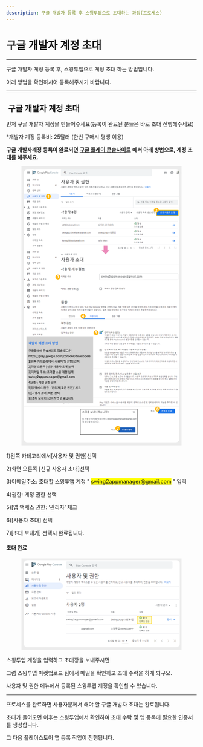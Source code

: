 ```yaml
---
description: 구글 개발자 등록 후 스윙투앱으로 초대하는 과정(프로세스)
---
```


# 구글 개발자 계정 초대

***

구글 개발자 계정 등록 후, 스윙투앱으로 계정 초대 하는 방법입니다.&#x20;

아래 방법을 확인하시어 등록해주시기 바랍니다.&#x20;

***



## <img src="https://wp.swing2app.co.kr/wp-content/uploads/2020/04/%EB%8B%A8%EB%9D%BD1-1.png" alt="" data-size="line"> 구글 개발자 계정 초대

&#x20;

먼저 구글 개발자 계정을 만들어주세요(등록이 완료된 분들은 바로 초대 진행해주세요)



\*개발자 계정 등록비: 25달러 (한번 구매시 평생 이용)&#x20;

**구글 개발자계정 등록이 완료되면** [**구글 플레이 콘솔사이트**](https://play.google.com/console/developers) **에서 아래 방법으로, 계정 초대를 해주세요.**&#x20;



<figure><img src="../../.gitbook/assets/구글계정초대.png" alt=""><figcaption></figcaption></figure>

1\)왼쪽 카테고리에서\[사용자 및 권한]선택&#x20;

2\)화면 오른쪽 \[신규 사용자 초대]선택&#x20;

3\)이메일주소: 초대할 스윙투앱 계정 " <mark style="color:green;">swing2appmanager@gmail.com</mark> " 입력

4\)권한: 계정 권한 선택

5\)\[앱 액세스 권한: ‘관리자’ 체크&#x20;

6\)\[사용자 초대] 선택

7\)\[초대 보내기] 선택시 완료됩니다.



#### 초대 완료

<figure><img src="../../.gitbook/assets/구글계정초대-1.png" alt=""><figcaption></figcaption></figure>

스윙투앱 계정을 입력하고 초대장을 보내주시면&#x20;

그럼 스윙투앱 마켓업로드 팀에서 메일을 확인하고 초대 수락을 하게 되구요.

사용자 및 권한 메뉴에서 등록된 스윙투앱 계정을 확인할 수 있습니다.&#x20;



***

프로세스를 완료하면 사용자분께서 해야 할 구글 개발자 초대는 완료됩니다.

초대가 들어오면 이후는 스윙투앱에서 확인하여 초대 수락 및 앱 등록에 필요한 인증서를 생성합니다.

그 다음 플레이스토어 앱 등록 작업이 진행됩니다.&#x20;

